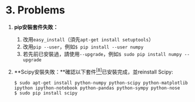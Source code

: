 # 3. Problems
1. **pip安裝套件失敗：**
   1. 改用`easy_install`（須先`apt-get install setuptools`）
   2. 改用`pip --user`，例如`$ pip install --user numpy`
   3. 若先前已安裝過，請使用`--upgrade`，例如`$ sudo pip install numpy --upgrade`

2. **Scipy安裝失敗：**確認以下套件<a href="ref8"><sup>[8]</sup></a>已安裝完成，並reinstall Scipy:
   ```
   $ sudo apt-get install python-numpy python-scipy python-matplotlib ipython ipython-notebook python-pandas python-sympy python-nose
   $ sudo pip install scipy
   ```


